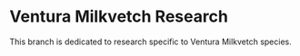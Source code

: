 # Ventura Milkvetch Research

This branch is dedicated to research specific to Ventura Milkvetch species.
